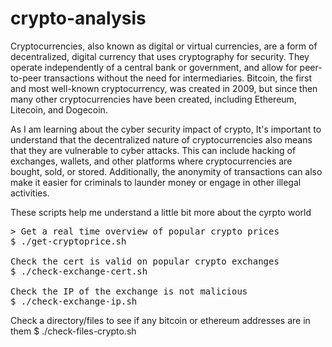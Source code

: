 # crypto-analysis

Cryptocurrencies, also known as digital or virtual currencies, are a form of decentralized, digital currency that uses cryptography for security. They operate independently of a central bank or government, and allow for peer-to-peer transactions without the need for intermediaries. Bitcoin, the first and most well-known cryptocurrency, was created in 2009, but since then many other cryptocurrencies have been created, including Ethereum, Litecoin, and Dogecoin.

As I am learning about the cyber security impact of crypto, It's important to understand that the decentralized nature of cryptocurrencies also means that they are vulnerable to cyber attacks. This can include hacking of exchanges, wallets, and other platforms where cryptocurrencies are bought, sold, or stored. Additionally, the anonymity of transactions can also make it easier for criminals to launder money or engage in other illegal activities. 

These scripts help me understand a little bit more about the cyrpto world
<pre>
> Get a real time overview of popular crypto prices
$ ./get-cryptoprice.sh

Check the cert is valid on popular crypto exchanges
$ ./check-exchange-cert.sh

Check the IP of the exchange is not malicious
$ ./check-exchange-ip.sh
</pre>

Check a directory/files to see if any bitcoin or ethereum addresses are in them
$ ./check-files-crypto.sh
